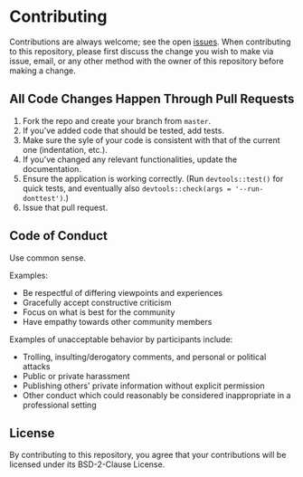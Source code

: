 # Contributing

Contributions are always welcome; see the open [issues](https://github.com/gasparl/possa/issues "Issues"). When contributing to this repository, please first discuss the change you wish to make via issue, email, or any other method with the owner of this repository before making a change.

## All Code Changes Happen Through Pull Requests

1. Fork the repo and create your branch from `master`.
2. If you've added code that should be tested, add tests.
3. Make sure the syle of your code is consistent with that of the current one (indentation, etc.).
4. If you've changed any relevant functionalities, update the documentation.
5. Ensure the application is working correctly. (Run `devtools::test()` for quick tests, and eventually also `devtools::check(args = '--run-donttest')`.)
6. Issue that pull request.

## Code of Conduct

Use common sense.

Examples:

* Be respectful of differing viewpoints and experiences
* Gracefully accept constructive criticism
* Focus on what is best for the community
* Have empathy towards other community members

Examples of unacceptable behavior by participants include:

* Trolling, insulting/derogatory comments, and personal or political attacks
* Public or private harassment
* Publishing others' private information without explicit permission
* Other conduct which could reasonably be considered inappropriate in a
  professional setting

## License

By contributing to this repository, you agree that your contributions will be licensed under its BSD-2-Clause License.
